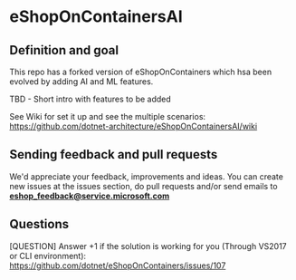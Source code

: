 # eShopOnContainersAI 

## Definition and goal

This repo has a forked version of eShopOnContainers which hsa been evolved by adding AI and ML features.

TBD - Short intro with features to be added

See Wiki for set it up and see the multiple scenarios:
https://github.com/dotnet-architecture/eShopOnContainersAI/wiki

## Sending feedback and pull requests
We'd appreciate your feedback, improvements and ideas.
You can create new issues at the issues section, do pull requests and/or send emails to **eshop_feedback@service.microsoft.com**

## Questions
[QUESTION] Answer +1 if the solution is working for you (Through VS2017 or CLI environment):
https://github.com/dotnet/eShopOnContainers/issues/107
